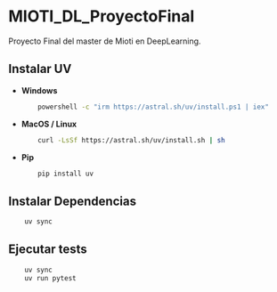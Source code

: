 # MIOTI_DL_ProyectoFinal

Proyecto Final del master de Mioti en DeepLearning.


## Instalar UV

- **Windows**

    ```bash
        powershell -c "irm https://astral.sh/uv/install.ps1 | iex"
    ```

- **MacOS / Linux**

    ```bash
        curl -LsSf https://astral.sh/uv/install.sh | sh
    ```

- **Pip**

    ```bash
        pip install uv
    ```

## Instalar Dependencias

```bash
    uv sync
```


## Ejecutar tests

```bash
    uv sync
    uv run pytest
```
